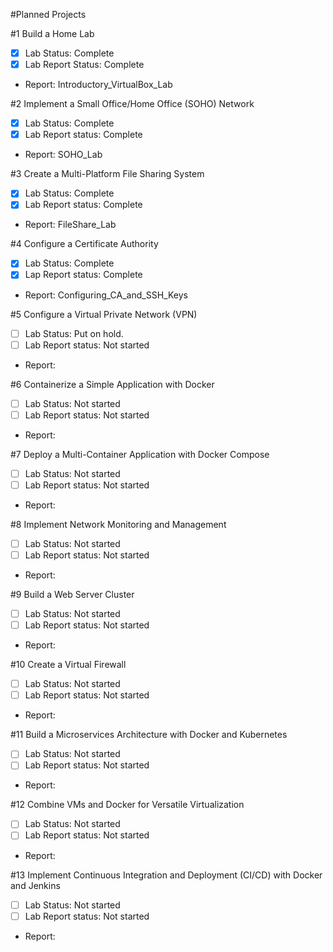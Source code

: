 #Planned Projects

#1 Build a Home Lab
  - [x] Lab Status: Complete
  - [x] Lab Report Status: Complete
  - Report: Introductory_VirtualBox_Lab

#2 Implement a Small Office/Home Office (SOHO) Network
  - [x] Lab Status: Complete
  - [x] Lab Report status: Complete
  - Report: SOHO_Lab

#3 Create a Multi-Platform File Sharing System
  - [x] Lab Status: Complete
  - [x] Lab Report status: Complete
  - Report: FileShare_Lab

#4 Configure a Certificate Authority
  - [x] Lab Status: Complete
  - [x] Lap Report status: Complete
  - Report: Configuring_CA_and_SSH_Keys

#5 Configure a Virtual Private Network (VPN)
  - [ ] Lab Status: Put on hold.
  - [ ] Lab Report status: Not started
  - Report:

#6 Containerize a Simple Application with Docker
  - [ ] Lab Status: Not started
  - [ ] Lab Report status: Not started
  - Report:

#7 Deploy a Multi-Container Application with Docker Compose
  - [ ] Lab Status: Not started
  - [ ] Lab Report status: Not started
  - Report:

#8 Implement Network Monitoring and Management
  - [ ] Lab Status: Not started
  - [ ] Lab Report status: Not started
  - Report:

#9 Build a Web Server Cluster
  - [ ] Lab Status: Not started
  - [ ] Lab Report status: Not started
  - Report:

#10 Create a Virtual Firewall
  - [ ] Lab Status: Not started
  - [ ] Lab Report status: Not started
  - Report:

#11 Build a Microservices Architecture with Docker and Kubernetes
  - [ ] Lab Status: Not started
  - [ ] Lab Report status: Not started
  - Report:

#12 Combine VMs and Docker for Versatile Virtualization
  - [ ] Lab Status: Not started
  - [ ] Lab Report status: Not started
  - Report:

#13 Implement Continuous Integration and Deployment (CI/CD) with Docker and Jenkins
  - [ ] Lab Status: Not started
  - [ ] Lab Report status: Not started
  - Report:
